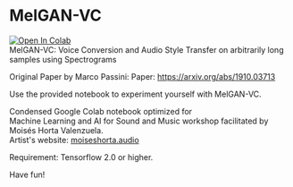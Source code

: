 # MelGAN-VC
<a href="https://colab.research.google.com/github/moiseshorta/MelGAN-VC/blob/master/MelGAN_VC_MLAIforSoundWorkshop.ipynb">
  <img src="https://colab.research.google.com/assets/colab-badge.svg" alt="Open In Colab"/>
</a><br>
MelGAN-VC: Voice Conversion and Audio Style Transfer on arbitrarily long samples using Spectrograms

Original Paper by Marco Passini:
Paper: https://arxiv.org/abs/1910.03713

Use the provided notebook to experiment yourself with MelGAN-VC.

Condensed Google Colab notebook optimized for <br>Machine Learning and AI for Sound and Music workshop facilitated by Moisés Horta Valenzuela.<br>
Artist's website: <a href="http://moiseshorta.audio">moiseshorta.audio</a><br>

Requirement: Tensorflow 2.0 or higher.

Have fun!
